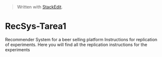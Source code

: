 


> Written with [StackEdit](https://stackedit.io/).
# RecSys-Tarea1

Recommender System for a beer selling platform Instructions for replication of experiments.
Here you will find all the replication instructions for the experiments 


<!--stackedit_data:
eyJoaXN0b3J5IjpbLTcxNjk2NjI5MiwxNzQxNzk4NzNdfQ==
-->